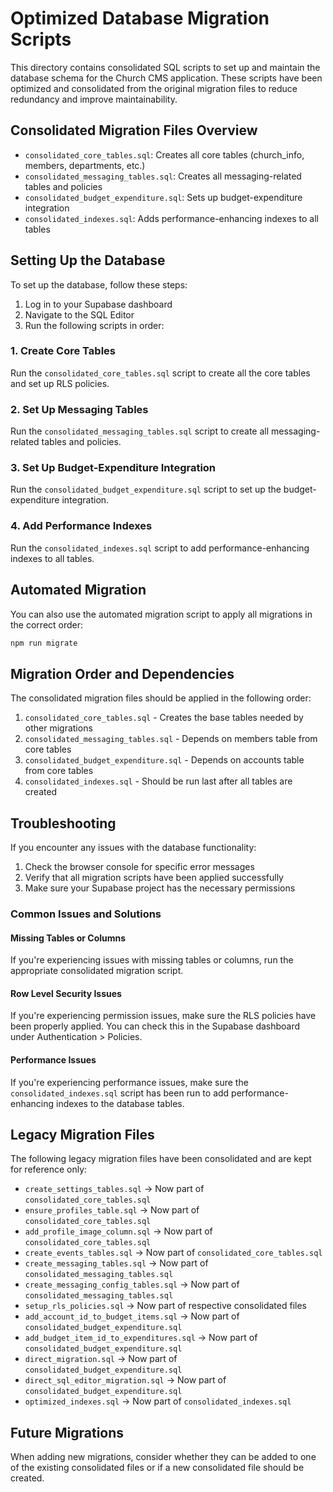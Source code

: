 # Optimized Database Migration Scripts

This directory contains consolidated SQL scripts to set up and maintain the database schema for the Church CMS application. These scripts have been optimized and consolidated from the original migration files to reduce redundancy and improve maintainability.

## Consolidated Migration Files Overview

- `consolidated_core_tables.sql`: Creates all core tables (church_info, members, departments, etc.)
- `consolidated_messaging_tables.sql`: Creates all messaging-related tables and policies
- `consolidated_budget_expenditure.sql`: Sets up budget-expenditure integration
- `consolidated_indexes.sql`: Adds performance-enhancing indexes to all tables

## Setting Up the Database

To set up the database, follow these steps:

1. Log in to your Supabase dashboard
2. Navigate to the SQL Editor
3. Run the following scripts in order:

### 1. Create Core Tables

Run the `consolidated_core_tables.sql` script to create all the core tables and set up RLS policies.

### 2. Set Up Messaging Tables

Run the `consolidated_messaging_tables.sql` script to create all messaging-related tables and policies.

### 3. Set Up Budget-Expenditure Integration

Run the `consolidated_budget_expenditure.sql` script to set up the budget-expenditure integration.

### 4. Add Performance Indexes

Run the `consolidated_indexes.sql` script to add performance-enhancing indexes to all tables.

## Automated Migration

You can also use the automated migration script to apply all migrations in the correct order:

```bash
npm run migrate
```

## Migration Order and Dependencies

The consolidated migration files should be applied in the following order:

1. `consolidated_core_tables.sql` - Creates the base tables needed by other migrations
2. `consolidated_messaging_tables.sql` - Depends on members table from core tables
3. `consolidated_budget_expenditure.sql` - Depends on accounts table from core tables
4. `consolidated_indexes.sql` - Should be run last after all tables are created

## Troubleshooting

If you encounter any issues with the database functionality:

1. Check the browser console for specific error messages
2. Verify that all migration scripts have been applied successfully
3. Make sure your Supabase project has the necessary permissions

### Common Issues and Solutions

#### Missing Tables or Columns

If you're experiencing issues with missing tables or columns, run the appropriate consolidated migration script.

#### Row Level Security Issues

If you're experiencing permission issues, make sure the RLS policies have been properly applied. You can check this in the Supabase dashboard under Authentication > Policies.

#### Performance Issues

If you're experiencing performance issues, make sure the `consolidated_indexes.sql` script has been run to add performance-enhancing indexes to the database tables.

## Legacy Migration Files

The following legacy migration files have been consolidated and are kept for reference only:

- `create_settings_tables.sql` → Now part of `consolidated_core_tables.sql`
- `ensure_profiles_table.sql` → Now part of `consolidated_core_tables.sql`
- `add_profile_image_column.sql` → Now part of `consolidated_core_tables.sql`
- `create_events_tables.sql` → Now part of `consolidated_core_tables.sql`
- `create_messaging_tables.sql` → Now part of `consolidated_messaging_tables.sql`
- `create_messaging_config_tables.sql` → Now part of `consolidated_messaging_tables.sql`
- `setup_rls_policies.sql` → Now part of respective consolidated files
- `add_account_id_to_budget_items.sql` → Now part of `consolidated_budget_expenditure.sql`
- `add_budget_item_id_to_expenditures.sql` → Now part of `consolidated_budget_expenditure.sql`
- `direct_migration.sql` → Now part of `consolidated_budget_expenditure.sql`
- `direct_sql_editor_migration.sql` → Now part of `consolidated_budget_expenditure.sql`
- `optimized_indexes.sql` → Now part of `consolidated_indexes.sql`

## Future Migrations

When adding new migrations, consider whether they can be added to one of the existing consolidated files or if a new consolidated file should be created.
